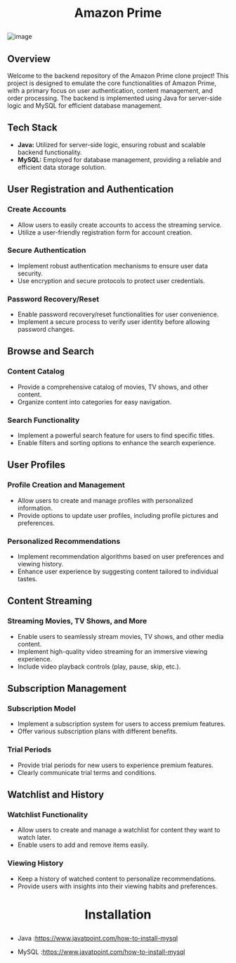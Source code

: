 # <p align="center">Amazon Prime</p>
![image](https://github.com/Rajkumar-Gunasekaran/Amazon-prime/assets/96935976/415fe00e-8b6a-429d-9cfd-ee0024ba789c)

## Overview

Welcome to the backend repository of the Amazon Prime clone project! This project is designed to emulate the core functionalities of Amazon Prime, with a primary focus on user authentication, content management, and order processing. The backend is implemented using Java for server-side logic and MySQL for efficient database management.

## Tech Stack

- **Java:** Utilized for server-side logic, ensuring robust and scalable backend functionality.
- **MySQL:** Employed for database management, providing a reliable and efficient data storage solution.

## User Registration and Authentication

### Create Accounts
- Allow users to easily create accounts to access the streaming service.
- Utilize a user-friendly registration form for account creation.

### Secure Authentication
- Implement robust authentication mechanisms to ensure user data security.
- Use encryption and secure protocols to protect user credentials.

### Password Recovery/Reset
- Enable password recovery/reset functionalities for user convenience.
- Implement a secure process to verify user identity before allowing password changes.

## Browse and Search

### Content Catalog
- Provide a comprehensive catalog of movies, TV shows, and other content.
- Organize content into categories for easy navigation.

### Search Functionality
- Implement a powerful search feature for users to find specific titles.
- Enable filters and sorting options to enhance the search experience.

## User Profiles

### Profile Creation and Management
- Allow users to create and manage profiles with personalized information.
- Provide options to update user profiles, including profile pictures and preferences.

### Personalized Recommendations
- Implement recommendation algorithms based on user preferences and viewing history.
- Enhance user experience by suggesting content tailored to individual tastes.

## Content Streaming

### Streaming Movies, TV Shows, and More
- Enable users to seamlessly stream movies, TV shows, and other media content.
- Implement high-quality video streaming for an immersive viewing experience.
- Include video playback controls (play, pause, skip, etc.).

## Subscription Management

### Subscription Model
- Implement a subscription system for users to access premium features.
- Offer various subscription plans with different benefits.

### Trial Periods
- Provide trial periods for new users to experience premium features.
- Clearly communicate trial terms and conditions.

## Watchlist and History

### Watchlist Functionality
- Allow users to create and manage a watchlist for content they want to watch later.
- Enable users to add and remove items easily.

### Viewing History
- Keep a history of watched content to personalize recommendations.
- Provide users with insights into their viewing habits and preferences.

# <p align="center">Installation</p>

- Java :https://www.javatpoint.com/how-to-install-mysql

- MySQL :https://www.javatpoint.com/how-to-install-mysql
